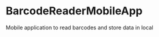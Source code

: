 BarcodeReaderMobileApp
======================

Mobile application to read barcodes and store data in local